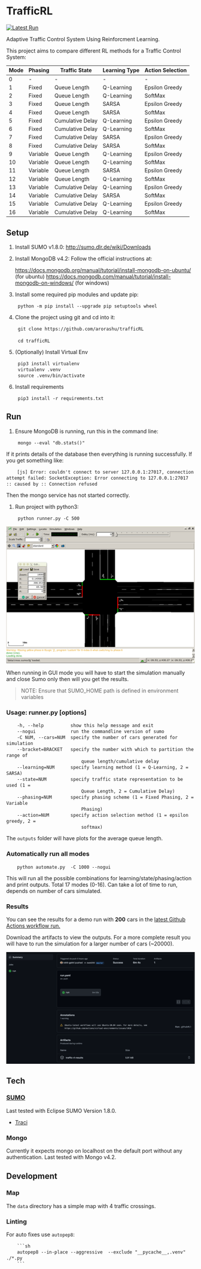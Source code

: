# TrafficRL

[![Latest Run](https://github.com/arorashu/trafficRL/workflows/Run/badge.svg)](https://github.com/arorashu/trafficRL/actions?query=workflow%3ARun)

Adaptive Traffic Control System Using Reinforcment Learning.

This project aims to compare different RL methods for a Traffic Control System:

| Mode | Phasing  | Traffic State    | Learning Type | Action Selection |
|------|----------|------------------|---------------|------------------|
| 0    | -        | -                | -             | -                |
| 1    | Fixed    | Queue Length     | Q-Learning    | Epsilon Greedy   |
| 2    | Fixed    | Queue Length     | Q-Learning    | SoftMax          |
| 3    | Fixed    | Queue Length     | SARSA         | Epsilon Greedy   |
| 4    | Fixed    | Queue Length     | SARSA         | SoftMax          |
| 5    | Fixed    | Cumulative Delay | Q-Learning    | Epsilon Greedy   |
| 6    | Fixed    | Cumulative Delay | Q-Learning    | SoftMax          |
| 7    | Fixed    | Cumulative Delay | SARSA         | Epsilon Greedy   |
| 8    | Fixed    | Cumulative Delay | SARSA         | SoftMax          |
| 9    | Variable | Queue Length     | Q-Learning    | Epsilon Greedy   |
| 10   | Variable | Queue Length     | Q-Learning    | SoftMax          |
| 11   | Variable | Queue Length     | SARSA         | Epsilon Greedy   |
| 12   | Variable | Queue Length     | Q-Learning    | SoftMax          |
| 13   | Variable | Cumulative Delay | Q-Learning    | Epsilon Greedy   |
| 14   | Variable | Cumulative Delay | SARSA         | SoftMax          |
| 15   | Variable | Cumulative Delay | Q-Learning    | Epsilon Greedy   |
| 16   | Variable | Cumulative Delay | Q-Learning    | SoftMax          |

## Setup

1. Install SUMO v1.8.0: <http://sumo.dlr.de/wiki/Downloads>

1. Install MongoDB v4.2: Follow the official instructions at:

    <https://docs.mongodb.org/manual/tutorial/install-mongodb-on-ubuntu/> (for ubuntu)
    <https://docs.mongodb.com/manual/tutorial/install-mongodb-on-windows/> (for windows)

1. Install some required pip modules and update pip:

        python -m pip install --upgrade pip setuptools wheel

1. Clone the project using git and cd into it:

        git clone https://github.com/arorashu/trafficRL

        cd trafficRL

1. (Optionally) Install Virtual Env

        pip3 install virtualenv
        virtualenv .venv
        source .venv/bin/activate

1. Install requirements

        pip3 install -r requirements.txt

## Run

1. Ensure MongoDB is running, run this in the command line:

        mongo --eval "db.stats()"

  If it prints details of the database then everything is running successfully. If you get something like:

        [js] Error: couldn't connect to server 127.0.0.1:27017, connection attempt failed: SocketException: Error connecting to 127.0.0.1:27017 :: caused by :: Connection refused

  Then the mongo service has not started correctly.

1. Run project with python3:

        python runner.py -C 500

![Simulation running in Sumo](./docs/simulation.png)

When running in GUI mode you will have to start the simulation manually and close Sumo only then will you get the results.

> NOTE: Ensure that SUMO_HOME path is defined in environment variables

### Usage: runner.py [options]

        -h, --help          show this help message and exit
        --nogui             run the commandline version of sumo
        -C NUM, --cars=NUM  specify the number of cars generated for simulation
        --bracket=BRACKET   specify the number with which to partition the range of
                                queue length/cumulative delay
        --learning=NUM      specify learning method (1 = Q-Learning, 2 = SARSA)
        --state=NUM         specify traffic state representation to be used (1 =
                                Queue Length, 2 = Cumulative Delay)
        --phasing=NUM       specify phasing scheme (1 = Fixed Phasing, 2 = Variable
                                Phasing)
        --action=NUM        specify action selection method (1 = epsilon greedy, 2 =
                                softmax)

The `outputs` folder will have plots for the average queue length.

### Automatically run all modes

        python automate.py  -C 1000 --nogui

This will run all the possible combinations for learning/state/phasing/action and print outputs. Total 17 modes (0-16). Can take a lot of time to run, depends on number of cars simulated.

### Results

You can see the results for a demo run with **200** cars in the [latest Github Actions workflow run.](https://github.com/arorashu/trafficRL/actions?query=workflow%3ARun)

Download the artifacts to view the outputs. For a more complete result you will have to run the simulation for a larger number of cars (~20000).

![Github Workflow](./docs/github-workflow.png)

## Tech

### [SUMO](https://github.com/eclipse/sumo)

Last tested with Eclipse SUMO Version 1.8.0.

- [Traci](https://sumo.dlr.de/docs/TraCI.html)

### Mongo

Currently it expects mongo on localhost on the default port without any authentication. Last tested with Mongo v4.2.

## Development

### Map

The `data` directory has a simple map with 4 traffic crossings.

### Linting

For auto fixes use `autopep8`:

        ```sh
        autopep8 --in-place --aggressive  --exclude "__pycache__,.venv"  ./*.py
        ```
